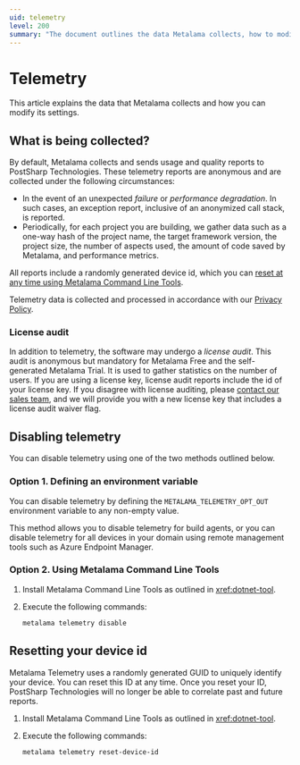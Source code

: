 ```yaml
---
uid: telemetry
level: 200
summary: "The document outlines the data Metalama collects, how to modify its settings, and how to disable telemetry or reset the device id. It also explains the conditions for license auditing."
---
```


# Telemetry

This article explains the data that Metalama collects and how you can modify its settings.

## What is being collected?

By default, Metalama collects and sends usage and quality reports to PostSharp Technologies. These telemetry reports are anonymous and are collected under the following circumstances:

- In the event of an unexpected _failure_ or _performance degradation_. In such cases, an exception report, inclusive of an anonymized call stack, is reported.
- Periodically, for each project you are building, we gather data such as a one-way hash of the project name, the target framework version, the project size, the number of aspects used, the amount of code saved by Metalama, and performance metrics.

All reports include a randomly generated device id, which you can [reset at any time using Metalama Command Line Tools](#resetting-your-device-id).

Telemetry data is collected and processed in accordance with our [Privacy Policy](https://www.postsharp.net/company/legal/privacy-policy).

### License audit

In addition to telemetry, the software may undergo a _license audit_. This audit is anonymous but mandatory for Metalama Free and the self-generated Metalama Trial. It is used to gather statistics on the number of users. If you are using a license key, license audit reports include the id of your license key. If you disagree with license auditing, please [contact our sales team](mailto:hello@postsharp.net), and we will provide you with a new license key that includes a license audit waiver flag.

## Disabling telemetry

You can disable telemetry using one of the two methods outlined below.

### Option 1. Defining an environment variable

You can disable telemetry by defining the `METALAMA_TELEMETRY_OPT_OUT` environment variable to any non-empty value.

This method allows you to disable telemetry for build agents, or you can disable telemetry for all devices in your domain using remote management tools such as Azure Endpoint Manager.

### Option 2. Using Metalama Command Line Tools

1. Install Metalama Command Line Tools as outlined in <xref:dotnet-tool>.
2. Execute the following commands:

   ```powershell
   metalama telemetry disable
   ```

## Resetting your device id

Metalama Telemetry uses a randomly generated GUID to uniquely identify your device. You can reset this ID at any time. Once you reset your ID, PostSharp Technologies will no longer be able to correlate past and future reports.

1. Install Metalama Command Line Tools as outlined in <xref:dotnet-tool>.
2. Execute the following commands:

   ```powershell
   metalama telemetry reset-device-id
   ```


